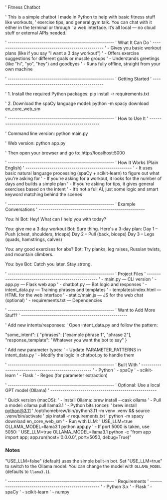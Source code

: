 ' Fitness Chatbot

' This is a simple chatbot I made in Python to help with basic fitness stuff like workouts,
' exercise tips, and general gym talk. You can chat with it either in the terminal or through
' a web interface. It’s all local — no cloud stuff or external APIs needed.

' -----------------------------------------------------
' What It Can Do
' -----------------------------------------------------
' - Gives you basic workout plans (like if you say "I want a 3 day workout")
' - Offers exercise suggestions for different goals or muscle groups
' - Understands greetings (like "hi", "yo", "hey") and goodbyes
' - Runs fully offline, straight from your own machine

' -----------------------------------------------------
' Getting Started
' -----------------------------------------------------

' 1. Install the required Python packages:
pip install -r requirements.txt

' 2. Download the spaCy language model:
python -m spacy download en_core_web_sm

' -----------------------------------------------------
' How to Use It
' -----------------------------------------------------

' Command line version:
python main.py

' Web version:
python app.py

' Then open your browser and go to: http://localhost:5000

' -----------------------------------------------------
' How It Works (Plain English)
' -----------------------------------------------------
' - It uses basic natural language processing (spaCy + scikit-learn) to figure out what you're asking for
' - If you're asking for a workout, it looks for the number of days and builds a simple plan
' - If you're asking for tips, it gives general exercises based on the intent
' - It’s not a full AI, just some logic and smart keyword matching behind the scenes

' -----------------------------------------------------
' Example Conversations
' -----------------------------------------------------

You: hi
Bot: Hey! What can I help you with today?

You: give me a 3 day workout
Bot: Sure thing. Here's a 3-day plan:
      Day 1 – Push (chest, shoulders, triceps)
      Day 2 – Pull (back, biceps)
      Day 3 – Legs (quads, hamstrings, calves)

You: any good exercises for abs?
Bot: Try planks, leg raises, Russian twists, and mountain climbers.

You: bye
Bot: Catch you later. Stay strong.

' -----------------------------------------------------
' Project Files
' -----------------------------------------------------
' - main.py — CLI version
' - app.py — Flask web app
' - chatbot.py — Bot logic and responses
' - intent_data.py — Training phrases and templates
' - templates/index.html — HTML for the web interface
' - static/main.js — JS for the web chat (optional)
' - requirements.txt — Dependencies

' -----------------------------------------------------
' Want to Add More Stuff?
' -----------------------------------------------------

' Add new intents/responses:
' Open intent_data.py and follow the pattern:

"some_intent": {
    "phrases": ["example phrase 1", "phrase 2"],
    "response_template": "Whatever you want the bot to say"
}

' Add new parameter types:
' - Update PARAMETER_PATTERNS in intent_data.py
' - Modify the logic in chatbot.py to handle them

' -----------------------------------------------------
' Built With
' -----------------------------------------------------
' - Python
' - spaCy
' - scikit-learn
' - Flask
' - Regex (for parameter extraction)

' -----------------------------------------------------
' Optional: Use a local GPT model (Ollama)
' -----------------------------------------------------

' Quick version (macOS):
' - Install Ollama: brew install --cask ollama
' - Pull a model:   ollama pull llama3.1
' - Python bits (once):
'   brew install python@3.11
'   /opt/homebrew/bin/python3.11 -m venv .venv && source .venv/bin/activate
'   pip install -r requirements.txt
'   python -m spacy download en_core_web_sm
' - Run with LLM:
'   USE_LLM=true OLLAMA_MODEL=llama3.1 python app.py
' - If port 5000 is taken, use 5050:
'   USE_LLM=true OLLAMA_MODEL=llama3.1 python -c "from app import app; app.run(host='0.0.0.0', port=5050, debug=True)"

### Notes
"USE_LLM=false" (default) uses the simple built‑in bot. Set "USE_LLM=true" to switch to the Ollama model. You can change the model with `OLLAMA_MODEL` (defaults to `llama3.1`).

' -----------------------------------------------------
' Requirements
' -----------------------------------------------------
' - Python 3.x
' - Flask
' - spaCy
' - scikit-learn
' - numpy
